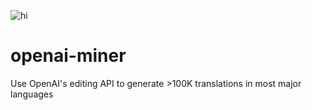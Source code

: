 ![hi](https://github.com/langwitch-tools/assets/blob/main/langwitch-header.png)
# openai-miner
Use OpenAI's editing API to generate >100K translations in most major languages
